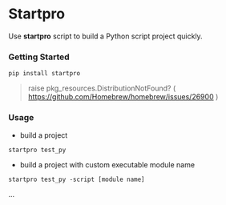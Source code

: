 # Startpro

Use **startpro** script to build a Python script project quickly.

### Getting Started

```shell
pip install startpro
```

> raise pkg_resources.DistributionNotFound? ( https://github.com/Homebrew/homebrew/issues/26900 )

### Usage

* build a project

```shell
startpro test_py
```

* build a project with custom executable module name
```shell
startpro test_py -script [module name]
```

...


